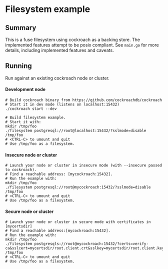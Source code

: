 # Filesystem example

## Summary

This is a fuse filesystem using cockroach as a backing store.
The implemented features attempt to be posix compliant.
See `main.go` for more details, including implemented features and caveats.

## Running

Run against an existing cockroach node or cluster.

#### Development node
```
# Build cockroach binary from https://github.com/cockroachdb/cockroach
# Start it in dev mode (listens on localhost:15432)
./cockroach start --dev

# Build filesystem example.
# Start it with:
mkdir /tmp/foo
./filesystem postgresql://root@localhost:15432/?sslmode=disable /tmp/foo
# <CTRL-C> to umount and quit
# Use /tmp/foo as a filesystem.
```

#### Insecure node or cluster
```
# Launch your node or cluster in insecure mode (with --insecure passed to cockroach).
# Find a reachable address: [mycockroach:15432].
# Run the example with:
mkdir /tmp/foo
./filesystem postgresql://root@mycockroach:15432/?sslmode=disable /tmp/foo
# <CTRL-C> to umount and quit
# Use /tmp/foo as a filesystem.
```

#### Secure node or cluster
```
# Launch your node or cluster in secure mode with certificates in [mycertsdir]
# Find a reachable address:[mycockroach:15432].
# Run the example with:
mkdir /tmp/foo
./filesystem postgresqls://root@mycockroach:15432/?certs=verify-ca&sslcert=mycertsdir/root.client.crt&sslkey=mycertsdir/root.client.key&sslrootcert=mycertsdir/ca.crt /tmp/foo
# <CTRL-C> to umount and quit
# Use /tmp/foo as a filesystem.
```
